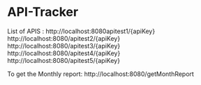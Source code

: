 # API-Tracker
List of APIS :
http://localhost:8080apitest1/{apiKey}
http://localhost:8080/apitest2/{apiKey}
http://localhost:8080/apitest3/{apiKey}
http://localhost:8080/apitest4/{apiKey}
http://localhost:8080/apitest5/{apiKey}

To get the Monthly report:
http://localhost:8080/getMonthReport
